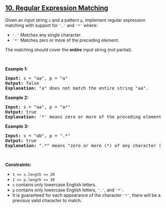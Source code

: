 ## [10. Regular Expression Matching](https://leetcode.com/problems/regular-expression-matching/)
<p>Given an input string <code>s</code>&nbsp;and a pattern <code>p</code>, implement regular expression matching with support for <code>&#39;.&#39;</code> and <code>&#39;*&#39;</code> where:</p>

<ul>
	<li><code>&#39;.&#39;</code> Matches any single character.​​​​</li>
	<li><code>&#39;*&#39;</code> Matches zero or more of the preceding element.</li>
</ul>

<p>The matching should cover the <strong>entire</strong> input string (not partial).</p>

<p>&nbsp;</p>
<p><strong class="example">Example 1:</strong></p>

<pre>
<strong>Input:</strong> s = &quot;aa&quot;, p = &quot;a&quot;
<strong>Output:</strong> false
<strong>Explanation:</strong> &quot;a&quot; does not match the entire string &quot;aa&quot;.
</pre>

<p><strong class="example">Example 2:</strong></p>

<pre>
<strong>Input:</strong> s = &quot;aa&quot;, p = &quot;a*&quot;
<strong>Output:</strong> true
<strong>Explanation:</strong> &#39;*&#39; means zero or more of the preceding element, &#39;a&#39;. Therefore, by repeating &#39;a&#39; once, it becomes &quot;aa&quot;.
</pre>

<p><strong class="example">Example 3:</strong></p>

<pre>
<strong>Input:</strong> s = &quot;ab&quot;, p = &quot;.*&quot;
<strong>Output:</strong> true
<strong>Explanation:</strong> &quot;.*&quot; means &quot;zero or more (*) of any character (.)&quot;.
</pre>

<p>&nbsp;</p>
<p><strong>Constraints:</strong></p>

<ul>
	<li><code>1 &lt;= s.length&nbsp;&lt;= 20</code></li>
	<li><code>1 &lt;= p.length&nbsp;&lt;= 30</code></li>
	<li><code>s</code> contains only lowercase English letters.</li>
	<li><code>p</code> contains only lowercase English letters, <code>&#39;.&#39;</code>, and&nbsp;<code>&#39;*&#39;</code>.</li>
	<li>It is guaranteed for each appearance of the character <code>&#39;*&#39;</code>, there will be a previous valid character to match.</li>
</ul>
